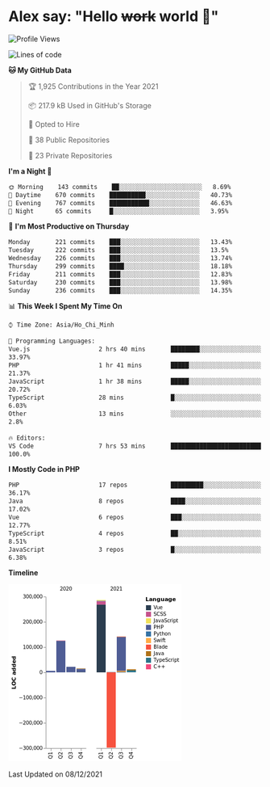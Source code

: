 # Alex say: "Hello ~~work~~ world 🐾"

<!--START_SECTION:waka-->
![Profile Views](http://img.shields.io/badge/Profile%20Views-1-blue)

![Lines of code](https://img.shields.io/badge/From%20Hello%20World%20I%27ve%20Written-315%20Thousand%20lines%20of%20code-blue)

**🐱 My GitHub Data** 

> 🏆 1,925 Contributions in the Year 2021
 > 
> 📦 217.9 kB Used in GitHub's Storage 
 > 
> 💼 Opted to Hire
 > 
> 📜 38 Public Repositories 
 > 
> 🔑 23 Private Repositories  
 > 
**I'm a Night 🦉** 

```text
🌞 Morning    143 commits    ██░░░░░░░░░░░░░░░░░░░░░░░   8.69% 
🌆 Daytime    670 commits    ██████████░░░░░░░░░░░░░░░   40.73% 
🌃 Evening    767 commits    ███████████░░░░░░░░░░░░░░   46.63% 
🌙 Night      65 commits     █░░░░░░░░░░░░░░░░░░░░░░░░   3.95%

```
📅 **I'm Most Productive on Thursday** 

```text
Monday       221 commits    ███░░░░░░░░░░░░░░░░░░░░░░   13.43% 
Tuesday      222 commits    ███░░░░░░░░░░░░░░░░░░░░░░   13.5% 
Wednesday    226 commits    ███░░░░░░░░░░░░░░░░░░░░░░   13.74% 
Thursday     299 commits    ████░░░░░░░░░░░░░░░░░░░░░   18.18% 
Friday       211 commits    ███░░░░░░░░░░░░░░░░░░░░░░   12.83% 
Saturday     230 commits    ███░░░░░░░░░░░░░░░░░░░░░░   13.98% 
Sunday       236 commits    ███░░░░░░░░░░░░░░░░░░░░░░   14.35%

```


📊 **This Week I Spent My Time On** 

```text
⌚︎ Time Zone: Asia/Ho_Chi_Minh

💬 Programming Languages: 
Vue.js                   2 hrs 40 mins       ████████░░░░░░░░░░░░░░░░░   33.97% 
PHP                      1 hr 41 mins        █████░░░░░░░░░░░░░░░░░░░░   21.37% 
JavaScript               1 hr 38 mins        █████░░░░░░░░░░░░░░░░░░░░   20.72% 
TypeScript               28 mins             █░░░░░░░░░░░░░░░░░░░░░░░░   6.03% 
Other                    13 mins             ░░░░░░░░░░░░░░░░░░░░░░░░░   2.8%

🔥 Editors: 
VS Code                  7 hrs 53 mins       █████████████████████████   100.0%

```

**I Mostly Code in PHP** 

```text
PHP                      17 repos            █████████░░░░░░░░░░░░░░░░   36.17% 
Java                     8 repos             ████░░░░░░░░░░░░░░░░░░░░░   17.02% 
Vue                      6 repos             ███░░░░░░░░░░░░░░░░░░░░░░   12.77% 
TypeScript               4 repos             ██░░░░░░░░░░░░░░░░░░░░░░░   8.51% 
JavaScript               3 repos             █░░░░░░░░░░░░░░░░░░░░░░░░   6.38%

```


**Timeline**

![Chart not found](https://raw.githubusercontent.com/alexzvn/alexzvn/main/charts/bar_graph.png) 


 Last Updated on 08/12/2021
<!--END_SECTION:waka-->

